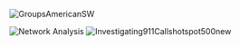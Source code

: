 ![GroupsAmericanSW](https://user-images.githubusercontent.com/96799772/147713030-1922a146-e180-4630-ad35-b3ba076e721a.png)

![Network Analysis](https://user-images.githubusercontent.com/96799772/147711093-6eaae2f3-f674-4469-bcb1-58d970fb9ad3.png)
![Investigating911Callshotspot500new](https://user-images.githubusercontent.com/96799772/147711658-d55774f1-f6fd-4e1e-a2a0-adccc2020744.png)


